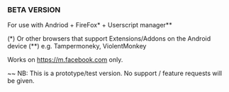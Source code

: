 ### BETA VERSION ###

For use with Andriod + FireFox* + Userscript manager**

(*) Or other browsers that support Extensions/Addons on the Android device
(**) e.g. Tampermoneky, ViolentMonkey

Works on https://m.facebook.com only.

~~
NB: This is a prototype/test version. No support / feature requests will be given.
